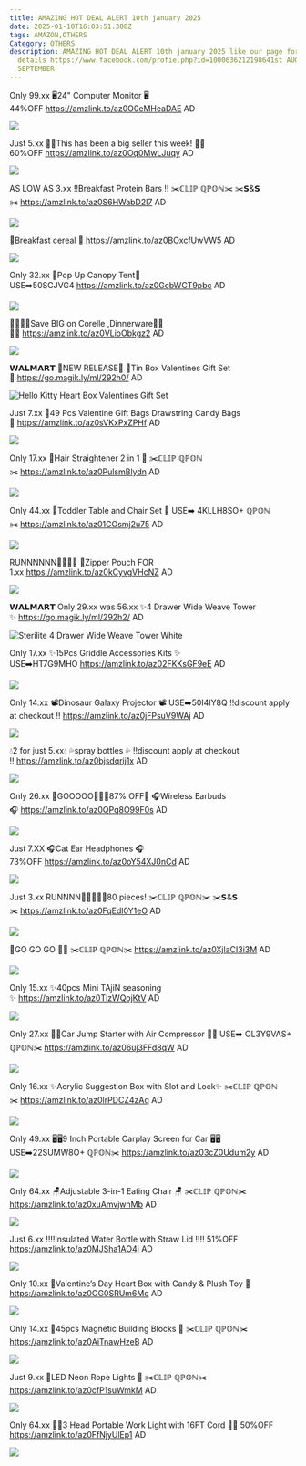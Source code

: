 ```yaml
---
title: AMAZING HOT DEAL ALERT 10th january 2025
date: 2025-01-10T16:03:51.308Z
tags: AMAZON,OTHERS
Category: OTHERS
description: AMAZING HOT DEAL ALERT 10th january 2025 like our page for more
  details https://www.facebook.com/profie.php?id=1000636212198641st AUGUST9th
  SEPTEMBER
---
```

<!--StartFragment-->

Only 99.xx 🖥️24" Computer Monitor 🖥️ 44%OFF <https://amzlink.to/az0O0eMHeaDAE> AD

![](https://m.media-amazon.com/images/I/71lDNN-ZZuL._AC_SL1500_.jpg)

Just 5.xx 💞💞This has been a big seller this week! 💞💞 60%OFF <https://amzlink.to/az0Oq0MwLJuqy> AD

![](https://m.media-amazon.com/images/I/71xCpyI63+L._SL1500_.jpg)

AS LOW AS 3.xx ‼️Breakfast Protein Bars ‼️ ✂️ℂ𝕃𝕀ℙ ℚℙ𝕆ℕ✂️ ✂️𝗦&𝗦✂️ <https://amzlink.to/az0S6HWabD2l7> AD

![](https://m.media-amazon.com/images/I/81HAyCl0qPL._SL1500_.jpg)

🌸Breakfast cereal 🌸 <https://amzlink.to/az0BOxcfUwVW5> AD

![](https://m.media-amazon.com/images/I/91hnWYbQGlL._SL1500_.jpg)

Only 32.xx 🎪Pop Up Canopy Tent🎪 USE➡️50SCJVG4 <https://amzlink.to/az0GcbWCT9pbc> AD

![](https://m.media-amazon.com/images/I/819gtGA7VmL._AC_SL1500_.jpg)

🏃‍♀️🏃‍♀️Save BIG on Corelle ,Dinnerware🏃‍♀️🏃‍♀️ <https://amzlink.to/az0VLioObkgz2> AD

![](https://m.media-amazon.com/images/I/61GfZ2OltUL._AC_SL1080_.jpg)

𝗪𝗔𝗟𝗠𝗔𝗥𝗧 💝NEW RELEASE💝 🎁Tin Box Valentines Gift Set 🎁 <https://go.magik.ly/ml/292h0/> AD

![Hello Kitty Heart Box Valentines Gift Set](https://i5.walmartimages.com/seo/Hello-Kitty-Heart-Box-Gift-Set_59475dab-7ef1-4b9d-8612-e8208b7af710.713f407b74908e9535fef59151d80014.jpeg?odnHeight=2000&odnWidth=2000&odnBg=FFFFFF)

Just 7.xx 💞49 Pcs Valentine Gift Bags Drawstring Candy Bags💞 <https://amzlink.to/az0sVKxPxZPHf> AD

![](https://m.media-amazon.com/images/I/81O4x+VGccL._AC_SL1500_.jpg)

Only 17.xx 💞Hair Straightener 2 in 1 💞 ✂️ℂ𝕃𝕀ℙ ℚℙ𝕆ℕ✂️ <https://amzlink.to/az0PulsmBlydn> AD

![](https://m.media-amazon.com/images/I/51oDK3yW0SL._SL1000_.jpg)

Only 44.xx 🌸Toddler Table and Chair Set 🌸 USE➡️ 4KLLH8SO+ ℚℙ𝕆ℕ✂️ <https://amzlink.to/az01COsmj2u75> AD

![](https://m.media-amazon.com/images/I/71q-QDyAfVL._AC_SL1500_.jpg)

RUNNNNNN🏃🏃‍♀️🏃 👝Zipper Pouch FOR 1.xx <https://amzlink.to/az0kCyvgVHcNZ> AD

![](https://m.media-amazon.com/images/I/51G6HK4FduL._SL1024_.jpg)

𝗪𝗔𝗟𝗠𝗔𝗥𝗧 Only 29.xx was 56.xx ✨4 Drawer Wide Weave Tower ✨ <https://go.magik.ly/ml/292h2/> AD

![Sterilite 4 Drawer Wide Weave Tower White](https://i5.walmartimages.com/asr/49dae47a-4cfe-4fc3-bd04-017bdf10a9f0_6.79f4d1738c8aee7329f7b79ea9b8d141.png?odnHeight=2000&odnWidth=2000&odnBg=FFFFFF)

Only 17.xx ✨15Pcs Griddle Accessories Kits ✨ USE➡️HT7G9MHO <https://amzlink.to/az02FKKsGF9eE> AD

![](https://m.media-amazon.com/images/I/715vIJi20NL._AC_SL1500_.jpg)

<!--EndFragment-->

<!--StartFragment-->

Only 14.xx 📽️Dinosaur Galaxy Projector 📽️ USE➡️50I4IY8Q ‼️discount apply at checkout ‼️ <https://amzlink.to/az0jFPsuV9WAj> AD

![](https://m.media-amazon.com/images/I/81O0tdZcJNL._AC_SL1500_.jpg)

💧2 for just 5.xx💧 💦spray bottles 💦 ‼️discount apply at checkout ‼️ <https://amzlink.to/az0bjsdqrij1x> AD

![](https://m.media-amazon.com/images/I/61r5mtnKaOL._AC_SL1500_.jpg)

Only 26.xx 🚨GOOOOO🏃‍♀️🏃87% OFF🚨 🎧Wireless Earbuds 🎧 <https://amzlink.to/az0QPq8O99F0s> AD

![](https://m.media-amazon.com/images/I/71ojhWau2HL._AC_SL1500_.jpg)

Just 7.XX 🎧Cat Ear Headphones 🎧 73%OFF <https://amzlink.to/az0oY54XJ0nCd> AD

![](https://m.media-amazon.com/images/I/61KcXHXwFiL._AC_SL1280_.jpg)

Just 3.xx RUNNNN🏃‍♀️🏃🏃‍♀️80 pieces! ✂️ℂ𝕃𝕀ℙ ℚℙ𝕆ℕ✂️ ✂️𝗦&𝗦✂️ <https://amzlink.to/az0FqEdl0Y1eO> AD

![](https://m.media-amazon.com/images/I/81pJbmFnutL._SL1500_.jpg)

🏃GO GO GO 🏃‍♀️ ✂️ℂ𝕃𝕀ℙ ℚℙ𝕆ℕ✂️ <https://amzlink.to/az0XjlaCI3i3M> AD

![](https://m.media-amazon.com/images/I/81d-u1QMXWL._SL1500_.jpg)

Only 15.xx ✨40pcs Mini TAjiN seasoning ✨ <https://amzlink.to/az0TizWQojKtV> AD

![](https://m.media-amazon.com/images/I/71jU+IbYXuL._SL1500_.jpg)

Only 27.xx 🌟🌟Car Jump Starter with Air Compressor 🌟🌟 USE➡️ OL3Y9VAS+ ℚℙ𝕆ℕ✂️ <https://amzlink.to/az06uj3FFd8qW> AD

![](https://m.media-amazon.com/images/I/613w+OuTs0L._AC_SL1500_.jpg)

Only 16.xx ✨Acrylic Suggestion Box with Slot and Lock✨ ✂️ℂ𝕃𝕀ℙ ℚℙ𝕆ℕ✂️ <https://amzlink.to/az0lrPDCZ4zAq> AD

![](https://m.media-amazon.com/images/I/71wSTRmzBrL._AC_SL1500_.jpg)

Only 49.xx 🖥️🖥️9 Inch Portable Carplay Screen for Car 🖥️🖥️ USE➡️22SUMW8O+ ℚℙ𝕆ℕ✂️ <https://amzlink.to/az03cZ0Udum2y> AD

![](https://m.media-amazon.com/images/I/71PQYehhFlL._AC_SL1500_.jpg)

Only 64.xx 🪑Adjustable 3-in-1 Eating Chair 🪑 ✂️ℂ𝕃𝕀ℙ ℚℙ𝕆ℕ✂️\
<https://amzlink.to/az0xuAmvjwnMb> AD

![](https://m.media-amazon.com/images/I/61Q-WUUZYwL._SL1500_.jpg)

Just 6.xx ‼️‼️Insulated Water Bottle with Straw Lid ‼️‼️ 51%OFF\
<https://amzlink.to/az0MJSha1AO4j> AD

![](https://m.media-amazon.com/images/I/81P7fnrHUgL._AC_SL1500_.jpg)

Only 10.xx 💞Valentine’s Day Heart Box with Candy & Plush Toy 💞\
<https://amzlink.to/az0OG0SRUm6Mo> AD

![](https://m.media-amazon.com/images/I/81pHYiByA9L._SL1500_.jpg)

Only 14.xx 🌟45pcs Magnetic Building Blocks 🌟 ✂️ℂ𝕃𝕀ℙ ℚℙ𝕆ℕ✂️\
<https://amzlink.to/az0AiTnawHzeB> AD

![](https://m.media-amazon.com/images/I/7171a6nL5hL._AC_SL1500_.jpg)

Just 9.xx 🌟LED Neon Rope Lights 🌟 ✂️ℂ𝕃𝕀ℙ ℚℙ𝕆ℕ✂️\
<https://amzlink.to/az0cfP1suWmkM> AD

![](https://m.media-amazon.com/images/I/71gxHbyy8fL._AC_SL1500_.jpg)

Only 64.xx 🌸🌸3 Head Portable Work Light with 16FT Cord 🌸🌸 50%OFF\
<https://amzlink.to/az0FfNjyUlEp1> AD

![](https://m.media-amazon.com/images/I/61tT1KI5PlL._AC_SL1500_.jpg)

<!--EndFragment-->